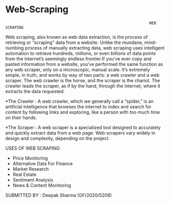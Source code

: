 # Web-Scraping
                                                                   WEB SCRAPING

Web scraping, also known as web data extraction, is the process of retrieving or “scraping” data from a website. Unlike the mundane, mind-numbing process of manually extracting data, web scraping uses intelligent automation to retrieve hundreds, millions, or even billions of data points from the internet’s seemingly endless frontier.If you’ve ever copy and pasted information from a website, you’ve performed the same function as any web scraper, only on a microscopic, manual scale.
It’s extremely simple, in truth, and works by way of two parts: a web crawler and a web scraper. The web crawler is the horse, and the scraper is the chariot. The crawler leads the scraper, as if by the hand, through the internet, where it extracts the data requested.

*The Crawler :
A web crawler, which we generally call a “spider,” is an artificial intelligence that browses the internet to index and search for content by following links and exploring, like a person with too much time on their hands.

*The Scraper :
A web scraper is a specialized tool designed to accurately and quickly extract data from a web page. Web scrapers vary widely in design and complexity, depending on the project.

USES OF WEB SCRAPING 
* Price Monitoring
* Alternative Data For Finance
* Market Research
* Real Estate
* Sentiment Analysis
* News & Content Monitoring





SUBMITTED BY : Deepak Sharma (GF/2020/5208)

